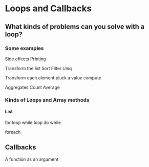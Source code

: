 # Loops and Callbacks

## What kinds of problems can you solve with a loop?

### Some examples
Side effects
  Printing

Transform the list
  Sort
  Filter
  Uniq

Transform each element
  pluck a value
  compute

Aggregates
  Count
  Average

### Kinds of Loops and Array methods

#### List

for loop
while loop
do while

foreach


## Callbacks

A function as an argument
